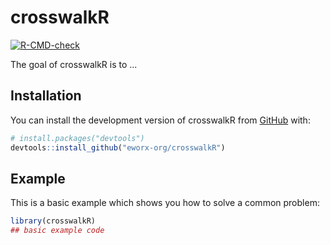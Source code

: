 
# crosswalkR

<!-- badges: start -->
[![R-CMD-check](https://github.com/eworx-org/crosswalkR/workflows/R-CMD-check/badge.svg)](https://github.com/eworx-org/crosswalkR/actions)
<!-- badges: end -->

The goal of crosswalkR is to ...

## Installation

You can install the development version of crosswalkR from [GitHub](https://github.com/) with:

``` r
# install.packages("devtools")
devtools::install_github("eworx-org/crosswalkR")
```

## Example

This is a basic example which shows you how to solve a common problem:

``` r
library(crosswalkR)
## basic example code
```

